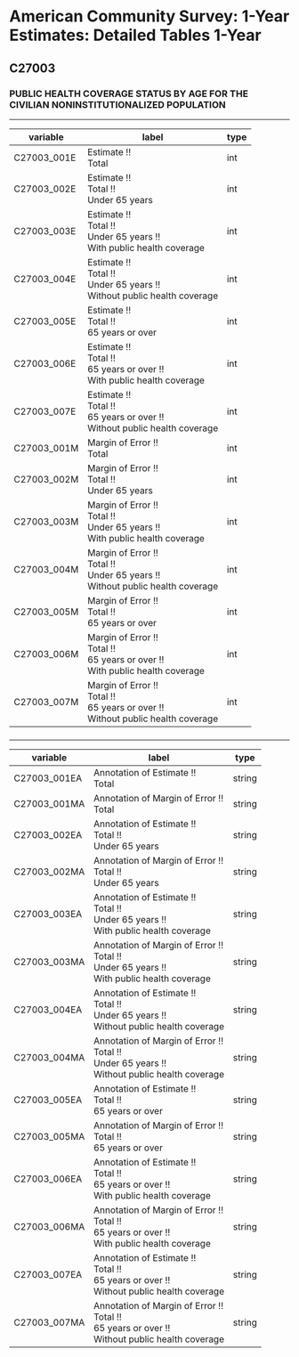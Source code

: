 # American Community Survey: 1-Year Estimates: Detailed Tables 1-Year

## C27003

### PUBLIC HEALTH COVERAGE STATUS BY AGE FOR THE CIVILIAN NONINSTITUTIONALIZED POPULATION

___

| variable | label | type |
| ----- | ----- | ----- |
| C27003_001E | Estimate !!<br>Total | int |
| C27003_002E | Estimate !!<br>Total !!<br>Under 65 years | int |
| C27003_003E | Estimate !!<br>Total !!<br>Under 65 years !!<br>With public health coverage | int |
| C27003_004E | Estimate !!<br>Total !!<br>Under 65 years !!<br>Without public health coverage | int |
| C27003_005E | Estimate !!<br>Total !!<br>65 years or over | int |
| C27003_006E | Estimate !!<br>Total !!<br>65 years or over !!<br>With public health coverage | int |
| C27003_007E | Estimate !!<br>Total !!<br>65 years or over !!<br>Without public health coverage | int |
| C27003_001M | Margin of Error !!<br>Total | int |
| C27003_002M | Margin of Error !!<br>Total !!<br>Under 65 years | int |
| C27003_003M | Margin of Error !!<br>Total !!<br>Under 65 years !!<br>With public health coverage | int |
| C27003_004M | Margin of Error !!<br>Total !!<br>Under 65 years !!<br>Without public health coverage | int |
| C27003_005M | Margin of Error !!<br>Total !!<br>65 years or over | int |
| C27003_006M | Margin of Error !!<br>Total !!<br>65 years or over !!<br>With public health coverage | int |
| C27003_007M | Margin of Error !!<br>Total !!<br>65 years or over !!<br>Without public health coverage | int |
### 

___

| variable | label | type |
| ----- | ----- | ----- |
| C27003_001EA | Annotation of Estimate !!<br>Total | string |
| C27003_001MA | Annotation of Margin of Error !!<br>Total | string |
| C27003_002EA | Annotation of Estimate !!<br>Total !!<br>Under 65 years | string |
| C27003_002MA | Annotation of Margin of Error !!<br>Total !!<br>Under 65 years | string |
| C27003_003EA | Annotation of Estimate !!<br>Total !!<br>Under 65 years !!<br>With public health coverage | string |
| C27003_003MA | Annotation of Margin of Error !!<br>Total !!<br>Under 65 years !!<br>With public health coverage | string |
| C27003_004EA | Annotation of Estimate !!<br>Total !!<br>Under 65 years !!<br>Without public health coverage | string |
| C27003_004MA | Annotation of Margin of Error !!<br>Total !!<br>Under 65 years !!<br>Without public health coverage | string |
| C27003_005EA | Annotation of Estimate !!<br>Total !!<br>65 years or over | string |
| C27003_005MA | Annotation of Margin of Error !!<br>Total !!<br>65 years or over | string |
| C27003_006EA | Annotation of Estimate !!<br>Total !!<br>65 years or over !!<br>With public health coverage | string |
| C27003_006MA | Annotation of Margin of Error !!<br>Total !!<br>65 years or over !!<br>With public health coverage | string |
| C27003_007EA | Annotation of Estimate !!<br>Total !!<br>65 years or over !!<br>Without public health coverage | string |
| C27003_007MA | Annotation of Margin of Error !!<br>Total !!<br>65 years or over !!<br>Without public health coverage | string |

